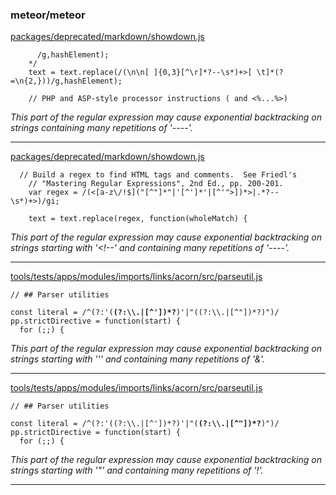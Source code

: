 ### meteor/meteor

[packages/deprecated/markdown/showdown.js](https://github.com/meteor/meteor/blob/53f3c4442d3542d3d2a012a854472a0d1bef9d12/packages/deprecated/markdown/showdown.js#L415-L415)

<pre><code class="javascript">		/g,hashElement);
	*/
	text = text.replace(/(\n\n[ ]{0,3}<!(--<strong>[^\r]*?</strong>--\s*)+>[ \t]*(?=\n{2,}))/g,hashElement);

	// PHP and ASP-style processor instructions (<?...?> and <%...%>)
</code></pre>

*This part of the regular expression may cause exponential backtracking on strings containing many repetitions of '----'.*

----------------------------------------

[packages/deprecated/markdown/showdown.js](https://github.com/meteor/meteor/blob/53f3c4442d3542d3d2a012a854472a0d1bef9d12/packages/deprecated/markdown/showdown.js#L523-L523)

<pre><code class="javascript">	// Build a regex to find HTML tags and comments.  See Friedl's
	// "Mastering Regular Expressions", 2nd Ed., pp. 200-201.
	var regex = /(<[a-z\/!$]("[^"]*"|'[^']*'|[^'">])*>|<!(--<strong>.*?</strong>--\s*)+>)/gi;

	text = text.replace(regex, function(wholeMatch) {
</code></pre>

*This part of the regular expression may cause exponential backtracking on strings starting with '<!--' and containing many repetitions of '----'.*

----------------------------------------

[tools/tests/apps/modules/imports/links/acorn/src/parseutil.js](https://github.com/meteor/meteor/blob/53f3c4442d3542d3d2a012a854472a0d1bef9d12/tools/tests/apps/modules/imports/links/acorn/src/parseutil.js#L9-L9)

<pre><code class="javascript">// ## Parser utilities

const literal = /^(?:'(<strong>(?:\\.|[^'])*?</strong>)'|"((?:\\.|[^"])*?)")/
pp.strictDirective = function(start) {
  for (;;) {
</code></pre>

*This part of the regular expression may cause exponential backtracking on strings starting with ''' and containing many repetitions of '\&'.*

----------------------------------------

[tools/tests/apps/modules/imports/links/acorn/src/parseutil.js](https://github.com/meteor/meteor/blob/53f3c4442d3542d3d2a012a854472a0d1bef9d12/tools/tests/apps/modules/imports/links/acorn/src/parseutil.js#L9-L9)

<pre><code class="javascript">// ## Parser utilities

const literal = /^(?:'((?:\\.|[^'])*?)'|"(<strong>(?:\\.|[^"])*?</strong>)")/
pp.strictDirective = function(start) {
  for (;;) {
</code></pre>

*This part of the regular expression may cause exponential backtracking on strings starting with '"' and containing many repetitions of '\!'.*

----------------------------------------
